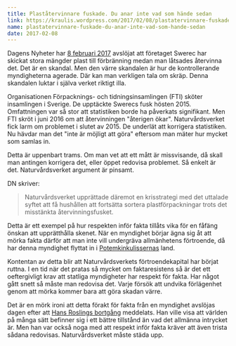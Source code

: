 ```yaml
---
title: Plaståtervinnare fuskade. Du anar inte vad som hände sedan
link: https://kraulis.wordpress.com/2017/02/08/plastatervinnare-fuskade-du-anar-inte-vad-som-hande-sedan/
name: plastatervinnare-fuskade-du-anar-inte-vad-som-hande-sedan
date: 2017-02-08
---
```

Dagens Nyheter har [8 februari 2017](http://www.dn.se/nyheter/sverige/uppblast-statistik-om-atervinning-korrigerades-inte/) avslöjat att företaget Swerec har skickat stora mängder plast till förbränning medan man låtsades återvinna det. Det är en skandal. Men den värre skandalen är hur de kontrollerande myndigheterna agerade. Där kan man verkligen tala om skräp. Denna skandalen luktar i själva verket riktigt illa.



Organisationen Förpacknings- och tidningsinsamlingen (FTI) sköter insamlingen i Sverige. De upptäckte Swerecs fusk hösten 2015. Omfattningen var så stor att statistiken borde ha påverkats signifikant. Men FTI skröt i juni 2016 om att återvinningen "återigen ökar". Naturvårdsverket fick larm om problemet i slutet av 2015. De underlät att korrigera statistiken. Nu hävdar man det "inte är möjligt att göra" eftersom man mäter hur mycket som samlas in.

Detta är uppenbart trams. Om man vet att ett mått är missvisande, då skall man antingen korrigera det, eller öppet redovisa problemet. Så enkelt är det. Naturvårdsverket argument är pinsamt.

DN skriver:

> Naturvårdsverket upprättade däremot en krisstrategi med det uttalade syftet att få hushållen att fortsätta sortera plastförpackningar trots det misstänkta återvinningsfusket.

Detta är ett exempel på hur respekten inför fakta tillåts vika för en fåfäng önskan att upprätthålla skenet. När en myndighet börjar ägna sig åt att mörka fakta därför att man inte vill undergräva allmänhetens förtroende, då har denna myndighet flyttat in i [Potemkinkulissernas](https://sv.wikipedia.org/wiki/Potemkinkuliss) land.

Kontentan av detta blir att Naturvårdsverkets förtroendekapital har börjat ruttna. I en tid när det pratas så mycket om faktaresistens så är det ett oeftergivligt krav att statliga myndigheter har respekt för fakta. Har något gått snett så måste man redovisa det. Varje försök att undvika förlägenhet genom att mörka kommer bara att göra skadan värre.

Det är en mörk ironi att detta förakt för fakta från en myndighet avslöjas dagen efter att [Hans Roslings bortgång](http://mobil.dn.se/webb-tv/klipp/nyheter/hans-rosling-har-avlidit/) meddelats. Han ville visa att världen på många sätt befinner sig i ett bättre tillstånd än vad det allmänna intrycket är. Men han var också noga med att respekt inför fakta kräver att även trista sådana redovisas. Naturvårdsverket måste städa upp.

